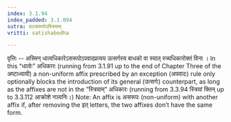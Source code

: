 ```yaml
---
index: 3.1.94
index_padded: 3.1.094
sutra: वाऽसरूपोऽस्त्रियाम्
vritti: satishabodha

---
```

वृत्तिः -- अस्मिन् धात्वधिकारेऽसरूपोऽपवादप्रत्यय उत्सर्गस्य बाधको वा स्यात् स्त्र्यधिकारोक्तं विना । In this “धातोः” अधिकारः (running from 3.1.91 up to the end of Chapter Three of the अष्टाध्यायी) a non-uniform affix prescribed by an exception (अपवादः) rule only optionally blocks the introduction of its general (उत्सर्गः) counterpart, as long as the affixes are not in the ”स्त्रियाम्” अधिकारः (running from 3.3.94 स्त्रियां क्तिन् up to 3.3.112 आक्रोशे नञ्यनिः।) Note: An affix is असरूपः (non-uniform) with another affix if, after removing the इत् letters, the two affixes don’t have the same form.